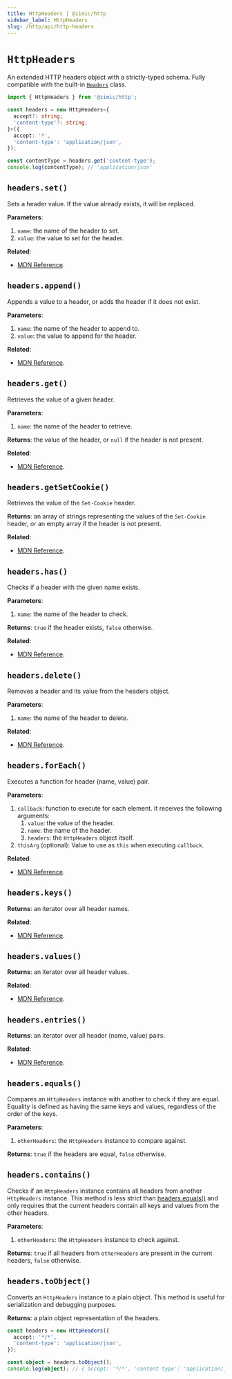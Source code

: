 ```yaml
---
title: HttpHeaders | @zimic/http
sidebar_label: HttpHeaders
slug: /http/api/http-headers
---
```


# `HttpHeaders`

An extended HTTP headers object with a strictly-typed schema. Fully compatible with the built-in
[`Headers`](https://developer.mozilla.org/docs/Web/API/Headers) class.

```ts
import { HttpHeaders } from '@zimic/http';

const headers = new HttpHeaders<{
  accept?: string;
  'content-type'?: string;
}>({
  accept: '*',
  'content-type': 'application/json',
});

const contentType = headers.get('content-type');
console.log(contentType); // 'application/json'
```

## `headers.set()`

Sets a header value. If the value already exists, it will be replaced.

**Parameters**:

1. `name`: the name of the header to set.
2. `value`: the value to set for the header.

**Related**:

- [MDN Reference](https://developer.mozilla.org/docs/Web/API/Headers/set).

## `headers.append()`

Appends a value to a header, or adds the header if it does not exist.

**Parameters**:

1. `name`: the name of the header to append to.
2. `value`: the value to append for the header.

**Related**:

- [MDN Reference](https://developer.mozilla.org/docs/Web/API/Headers/append).

## `headers.get()`

Retrieves the value of a given header.

**Parameters**:

1. `name`: the name of the header to retrieve.

**Returns**: the value of the header, or `null` if the header is not present.

**Related**:

- [MDN Reference](https://developer.mozilla.org/docs/Web/API/Headers/get).

## `headers.getSetCookie()`

Retrieves the value of the `Set-Cookie` header.

**Returns**: an array of strings representing the values of the `Set-Cookie` header, or an empty array if the header is
not present.

**Related**:

- [MDN Reference](https://developer.mozilla.org/docs/Web/API/Headers/getSetCookie).

## `headers.has()`

Checks if a header with the given name exists.

**Parameters**:

1. `name`: the name of the header to check.

**Returns**: `true` if the header exists, `false` otherwise.

**Related**:

- [MDN Reference](https://developer.mozilla.org/docs/Web/API/Headers/has).

## `headers.delete()`

Removes a header and its value from the headers object.

**Parameters**:

1. `name`: the name of the header to delete.

**Related**:

- [MDN Reference](https://developer.mozilla.org/docs/Web/API/Headers/delete).

## `headers.forEach()`

Executes a function for header (name, value) pair.

**Parameters**:

1. `callback`: function to execute for each element. It receives the following arguments:
   1. `value`: the value of the header.
   2. `name`: the name of the header.
   3. `headers`: the `HttpHeaders` object itself.
2. `thisArg` (optional): Value to use as `this` when executing `callback`.

**Related**:

- [MDN Reference](https://developer.mozilla.org/docs/Web/API/Headers/forEach).

## `headers.keys()`

**Returns**: an iterator over all header names.

**Related**:

- [MDN Reference](https://developer.mozilla.org/docs/Web/API/Headers/keys).

## `headers.values()`

**Returns**: an iterator over all header values.

**Related**:

- [MDN Reference](https://developer.mozilla.org/docs/Web/API/Headers/values).

## `headers.entries()`

**Returns**: an iterator over all header (name, value) pairs.

**Related**:

- [MDN Reference](https://developer.mozilla.org/docs/Web/API/Headers/entries).

## `headers.equals()`

Compares an `HttpHeaders` instance with another to check if they are equal. Equality is defined as having the same keys
and values, regardless of the order of the keys.

**Parameters**:

1. `otherHeaders`: the `HttpHeaders` instance to compare against.

**Returns**: `true` if the headers are equal, `false` otherwise.

## `headers.contains()`

Checks if an `HttpHeaders` instance contains all headers from another `HttpHeaders` instance. This method is less strict
than [headers.equals()](#headersequals) and only requires that the current headers contain all keys and values from the
other headers.

**Parameters**:

1. `otherHeaders`: the `HttpHeaders` instance to check against.

**Returns**: `true` if all headers from `otherHeaders` are present in the current headers, `false` otherwise.

## `headers.toObject()`

Converts an `HttpHeaders` instance to a plain object. This method is useful for serialization and debugging purposes.

**Returns**: a plain object representation of the headers.

```ts
const headers = new HttpHeaders({
  accept: '*/*',
  'content-type': 'application/json',
});

const object = headers.toObject();
console.log(object); // { accept: '*/*', 'content-type': 'application/json' }
```
